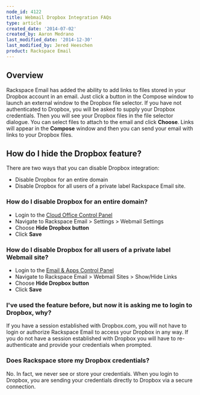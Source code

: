 ```yaml
---
node_id: 4122
title: Webmail Dropbox Integration FAQs
type: article
created_date: '2014-07-02'
created_by: Aaron Medrano
last_modified_date: '2014-12-30'
last_modified_by: Jered Heeschen
product: Rackspace Email
---
```


Overview
--------

Rackspace Email has added the ability to add links to files stored in
your Dropbox account in an email. Just click a button in the Compose
window to launch an external window to the Dropbox file selector. If you
have not authenticated to Dropbox, you will be asked to supply your
Dropbox credentials. Then you will see your Dropbox files in the file
selector dialogue. You can select files to attach to the email and click
**Choose**. Links will appear in the **Compose** window and then you can
send your email with links to your Dropbox files.

How do I hide the Dropbox feature?
----------------------------------

There are two ways that you can disable Dropbox integration:

-   Disable Dropbox for an entire domain
-   Disable Dropbox for all users of a private label Rackspace
    Email site.

### How do I disable Dropbox for an entire domain?

-   Login to the [Cloud Office Control
    Panel](https://cp.rackspace.com "Email & Apps Control Panel")
-   Navigate to Rackspace Email &gt; Settings &gt; Webmail Settings
-   Choose **Hide Dropbox button**
-   Click **Save**

### How do I disable Dropbox for all users of a private label Webmail site?

-   Login to the [Email & Apps Control
    Panel](https://cp.rackspace.com "Email & Apps Control Panel")
-   Navigate to Rackspace Email &gt; Webmail Sites &gt; Show/Hide Links
-   Choose **Hide Dropbox button**
-   Click **Save**

### I've used the feature before, but now it is asking me to login to Dropbox, why?

If you have a session established with Dropbox.com, you will not have to
login or authorize Rackspace Email to access your Dropbox in any way. If
you do not have a session established with Dropbox you will have to
re-authenticate and provide your credentials when prompted.

### Does Rackspace store my Dropbox credentials?

No. In fact, we never see or store your credentials. When you login to
Dropbox, you are sending your credentials directly to Dropbox via a
secure connection.


